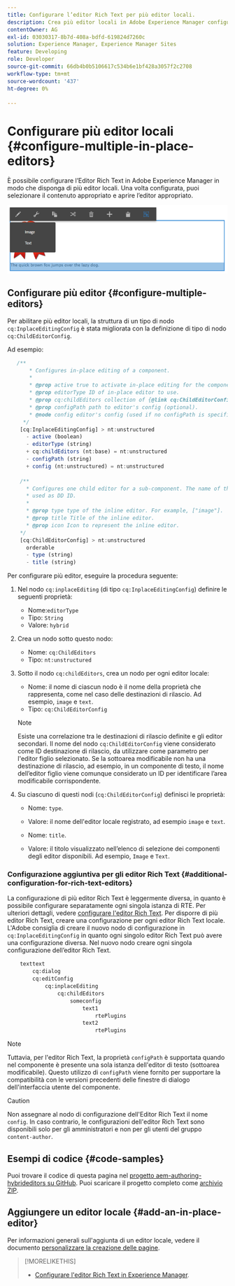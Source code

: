 ```yaml
---
title: Configurare l’editor Rich Text per più editor locali.
description: Crea più editor locali in Adobe Experience Manager configurando l’Editor Rich Text.
contentOwner: AG
exl-id: 03030317-8b7d-408a-bdfd-619824d7260c
solution: Experience Manager, Experience Manager Sites
feature: Developing
role: Developer
source-git-commit: 66db4b0b5106617c534b6e1bf428a3057f2c2708
workflow-type: tm+mt
source-wordcount: '437'
ht-degree: 0%

---
```


# Configurare più editor locali {#configure-multiple-in-place-editors}

È possibile configurare l’Editor Rich Text in Adobe Experience Manager in modo che disponga di più editor locali. Una volta configurata, puoi selezionare il contenuto appropriato e aprire l’editor appropriato.

![Un editor locale specifico](assets/rte-inplace-editor.png)

## Configurare più editor {#configure-multiple-editors}

Per abilitare più editor locali, la struttura di un tipo di nodo `cq:InplaceEditingConfig` è stata migliorata con la definizione di tipo di nodo `cq:ChildEditorConfig`.

Ad esempio:

```js
   /**
       * Configures in-place editing of a component.
       *
       * @prop active true to activate in-place editing for the component.
       * @prop editorType ID of in-place editor to use.
       * @prop cq:childEditors collection of {@link cq:ChildEditorConfig} nodes.
       * @prop configPath path to editor's config (optional).
       * @node config editor's config (used if no configPath is specified; optional).
     */
    [cq:InplaceEditingConfig] > nt:unstructured
      - active (boolean)
      - editorType (string)
      + cq:childEditors (nt:base) = nt:unstructured
      - configPath (string)
      + config (nt:unstructured) = nt:unstructured

    /**
      * Configures one child editor for a sub-component. The name of the this node is
      * used as DD ID.
      *
      * @prop type type of the inline editor. For example, ["image"].
      * @prop title Title of the inline editor.
      * @prop icon Icon to represent the inline editor.
    */
    [cq:ChildEditorConfig] > nt:unstructured
      orderable
      - type (string)
      - title (string)
```

Per configurare più editor, eseguire la procedura seguente:

1. Nel nodo `cq:inplaceEditing` (di tipo `cq:InplaceEditingConfig`) definire le seguenti proprietà:

   * Nome:`editorType`
   * Tipo: `String`
   * Valore: `hybrid`

1. Crea un nodo sotto questo nodo:

   * Nome: `cq:ChildEditors`
   * Tipo: `nt:unstructured`

1. Sotto il nodo `cq:childEditors`, crea un nodo per ogni editor locale:

   * Nome: il nome di ciascun nodo è il nome della proprietà che rappresenta, come nel caso delle destinazioni di rilascio. Ad esempio, `image` e `text`.
   * Tipo: `cq:ChildEditorConfig`

   >[!NOTE]
   >
   >Esiste una correlazione tra le destinazioni di rilascio definite e gli editor secondari. Il nome del nodo `cq:ChildEditorConfig` viene considerato come ID destinazione di rilascio, da utilizzare come parametro per l&#39;editor figlio selezionato. Se la sottoarea modificabile non ha una destinazione di rilascio, ad esempio, in un componente di testo, il nome dell’editor figlio viene comunque considerato un ID per identificare l’area modificabile corrispondente.

1. Su ciascuno di questi nodi (`cq:ChildEditorConfig`) definisci le proprietà:

   * Nome: `type`.
   * Valore: il nome dell&#39;editor locale registrato, ad esempio `image` e `text`.

   * Nome: `title`.
   * Valore: il titolo visualizzato nell’elenco di selezione dei componenti degli editor disponibili. Ad esempio, `Image` e `Text`.

### Configurazione aggiuntiva per gli editor Rich Text {#additional-configuration-for-rich-text-editors}

La configurazione di più editor Rich Text è leggermente diversa, in quanto è possibile configurare separatamente ogni singola istanza di RTE. Per ulteriori dettagli, vedere [configurare l&#39;editor Rich Text](/help/sites-administering/rich-text-editor.md). Per disporre di più editor Rich Text, creare una configurazione per ogni editor Rich Text locale. L&#39;Adobe consiglia di creare il nuovo nodo di configurazione in `cq:InplaceEditingConfig` in quanto ogni singolo editor Rich Text può avere una configurazione diversa. Nel nuovo nodo creare ogni singola configurazione dell’editor Rich Text.

```xml
    texttext
        cq:dialog
        cq:editConfig
            cq:inplaceEditing
                cq:childEditors
                    someconfig
                        text1
                            rtePlugins
                        text2
                            rtePlugins
```

>[!NOTE]
>
>Tuttavia, per l&#39;editor Rich Text, la proprietà `configPath` è supportata quando nel componente è presente una sola istanza dell&#39;editor di testo (sottoarea modificabile). Questo utilizzo di `configPath` viene fornito per supportare la compatibilità con le versioni precedenti delle finestre di dialogo dell&#39;interfaccia utente del componente.

>[!CAUTION]
>
>Non assegnare al nodo di configurazione dell&#39;Editor Rich Text il nome `config`. In caso contrario, le configurazioni dell&#39;editor Rich Text sono disponibili solo per gli amministratori e non per gli utenti del gruppo `content-author`.

## Esempi di codice {#code-samples}

Puoi trovare il codice di questa pagina nel [progetto aem-authoring-hybrideditors su GitHub](https://github.com/Adobe-Marketing-Cloud/aem-authoring-hybrideditors). Puoi scaricare il progetto completo come [archivio ZIP](https://github.com/Adobe-Marketing-Cloud/aem-authoring-hybrideditors/archive/master.zip).

## Aggiungere un editor locale {#add-an-in-place-editor}

Per informazioni generali sull&#39;aggiunta di un editor locale, vedere il documento [personalizzare la creazione delle pagine](/help/sites-developing/customizing-page-authoring-touch.md#add-new-in-place-editor).

>[!MORELIKETHIS]
>
>* [Configurare l&#39;editor Rich Text in Experience Manager](/help/sites-administering/rich-text-editor.md).
